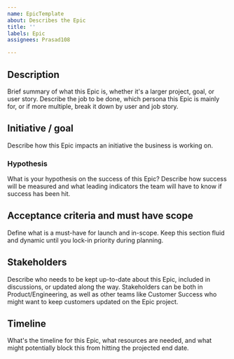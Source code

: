 ```yaml
---
name: EpicTemplate
about: Describes the Epic
title: ''
labels: Epic
assignees: Prasad108

---
```


## Description
Brief summary of what this Epic is, whether it's a larger project, goal, or user story. Describe the job to be done, which persona this Epic is mainly for, or if more multiple, break it down by user and job story.

## Initiative / goal
Describe how this Epic impacts an initiative the business is working on.

### Hypothesis
What is your hypothesis on the success of this Epic? Describe how success will be measured and what leading indicators the team will have to know if success has been hit.

## Acceptance criteria and must have scope
Define what is a must-have for launch and in-scope. Keep this section fluid and dynamic until you lock-in priority during planning.

## Stakeholders
Describe who needs to be kept up-to-date about this Epic, included in discussions, or updated along the way. Stakeholders can be both in Product/Engineering, as well as other teams like Customer Success who might want to keep customers updated on the Epic project.

## Timeline
What's the timeline for this Epic, what resources are needed, and what might potentially block this from hitting the projected end date.
